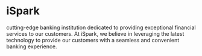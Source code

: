 # iSpark
cutting-edge banking institution dedicated to providing    exceptional financial services   to our customers. At iSpark, we believe in leveraging the latest technology to provide our customers   with a     seamless and convenient banking experience.               
